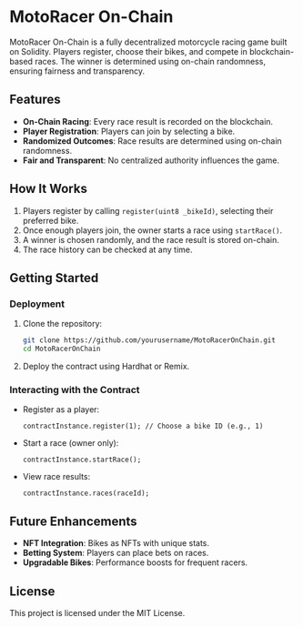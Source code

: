 # MotoRacer On-Chain

MotoRacer On-Chain is a fully decentralized motorcycle racing game built on Solidity. Players register, choose their bikes, and compete in blockchain-based races. The winner is determined using on-chain randomness, ensuring fairness and transparency.

## Features
- **On-Chain Racing**: Every race result is recorded on the blockchain.
- **Player Registration**: Players can join by selecting a bike.
- **Randomized Outcomes**: Race results are determined using on-chain randomness.
- **Fair and Transparent**: No centralized authority influences the game.

## How It Works
1. Players register by calling `register(uint8 _bikeId)`, selecting their preferred bike.
2. Once enough players join, the owner starts a race using `startRace()`.
3. A winner is chosen randomly, and the race result is stored on-chain. 
4. The race history can be checked at any time.

## Getting Started
### Deployment
1. Clone the repository:
   ```sh
   git clone https://github.com/yourusername/MotoRacerOnChain.git
   cd MotoRacerOnChain
   ```
2. Deploy the contract using Hardhat or Remix.

### Interacting with the Contract
- Register as a player:
  ```solidity
  contractInstance.register(1); // Choose a bike ID (e.g., 1)
  ```
- Start a race (owner only):
  ```solidity
  contractInstance.startRace();
  ```
- View race results:
  ```solidity
  contractInstance.races(raceId);
  ```

## Future Enhancements
- **NFT Integration**: Bikes as NFTs with unique stats.
- **Betting System**: Players can place bets on races.
- **Upgradable Bikes**: Performance boosts for frequent racers.

## License
This project is licensed under the MIT License.

